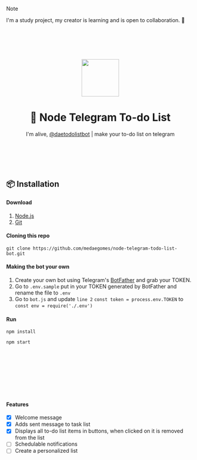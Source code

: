 > [!NOTE]
> I'm a study project, my creator is learning and is open to collaboration. 💖

<br><br><br><br>

<div align="center">
  <img src=https://i.postimg.cc/qMQHKDZq/logo-node-telegram-todo-list-bot.png width="100px" height="100px">
  <h1>🤖 Node Telegram To-do List</h1>
  <p>I'm alive, <a href="https://t.me/daetodolistbot">@daetodolistbot</a> | make your to-do list on telegram</p>
</div>

<br><br><br><br>

<h2>📦 Installation</h2>

<h4>Download</h4>
<ol>
  <li><a href="https://nodejs.org/en/download/package-manager">Node.js</a></li>
  <li><a href="https://git-scm.com/download">Git</a></li>
</ol>

<h4>Cloning this repo</h4>

```
git clone https://github.com/medaegomes/node-telegram-todo-list-bot.git
```

<h4>Making the bot your own</h4>
<ol>
  <li>Create your own bot using Telegram's  <a href="https://core.telegram.org/bots#3-how-do-i-create-a-bot" rel="nofollow">BotFather</a> and grab your TOKEN.</li>
  <li>Go to <code>.env.sample</code> put in your TOKEN generated by BotFather and rename the file to <code>.env</code></li> 
  <li>Go to <code>bot.js</code> and update <code>line 2</code> <code>const token = process.env.TOKEN</code> to <code>const env = require('./.env')</code></li>
</ol>

<h4>Run</h4>

```
npm install
```
```
npm start
```

<br><br>
----------------------------
<br><br>

<h4>Features</h4>

- [x] Welcome message
- [x] Adds sent message to task list
- [x] Displays all to-do list items in buttons, when clicked on it is removed from the list
- [ ] Schedulable notifications
- [ ] Create a personalized list
